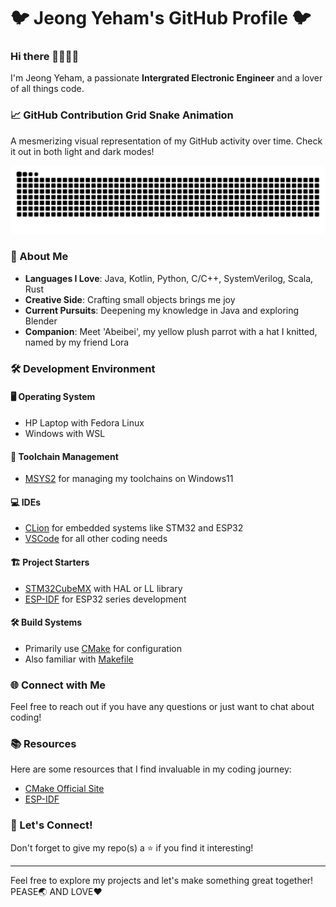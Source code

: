 # 🐦 Jeong Yeham's GitHub Profile 🐦

### Hi there 👋😘😘😘

I'm Jeong Yeham, a passionate **Intergrated Electronic Engineer** and a lover of all things code. 
### 📈 GitHub Contribution Grid Snake Animation
A mesmerizing visual representation of my GitHub activity over time. Check it out in both light and dark modes!

<picture>
  <source media="(prefers-color-scheme: dark)" srcset="https://raw.githubusercontent.com/jeongyeham/jeongyeham/output/github-contribution-grid-snake-dark.svg">
  <source media="(prefers-color-scheme: light)" srcset="https://raw.githubusercontent.com/jeongyeham/jeongyeham/output/github-contribution-grid-snake.svg">
  <img alt="github contribution grid snake animation" src="https://raw.githubusercontent.com/jeongyeham/jeongyeham/output/github-contribution-grid-snake.svg">
</picture>

### 👤 About Me

- **Languages I Love**: Java, Kotlin, Python, C/C++, SystemVerilog, Scala, Rust
- **Creative Side**: Crafting small objects brings me joy
- **Current Pursuits**: Deepening my knowledge in Java and exploring Blender
- **Companion**: Meet 'Abeibei', my yellow plush parrot with a hat I knitted, named by my friend Lora

### 🛠️ Development Environment

#### 🖥️ Operating System
- HP Laptop with Fedora Linux
- Windows with WSL

#### 🔧 Toolchain Management
- [MSYS2](https://www.msys2.org) for managing my toolchains on Windows11

#### 💻 IDEs
- [CLion](https://www.jetbrains.com/clion) for embedded systems like STM32 and ESP32
- [VSCode](https://code.visualstudio.com) for all other coding needs

#### 🏗️ Project Starters
- [STM32CubeMX](https://www.st.com/en/development-tools/stm32cubemx) with HAL or LL library
- [ESP-IDF](https://www.espressif.com.cn/zh-hans/products/sdks/esp-idf) for ESP32 series development

#### 🛠️ Build Systems
- Primarily use [CMake](https://cmake.org/) for configuration
- Also familiar with [Makefile](https://www.gnu.org/software/make/)

### 🌐 Connect with Me
Feel free to reach out if you have any questions or just want to chat about coding!

### 📚 Resources
Here are some resources that I find invaluable in my coding journey:
- [CMake Official Site](https://cmake.org/)
- [ESP-IDF](https://github.com/espressif/esp-idf)

### 🎉 Let's Connect!
Don't forget to give my repo(s) a ⭐ if you find it interesting!

---

Feel free to explore my projects and let's make something great together!  
PEASE🌏 AND LOVE❤️
